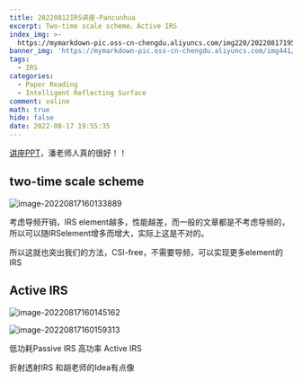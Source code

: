 ```yaml
---
title: 20220812IRS讲座-Pancunhua
excerpt: Two-time scale scheme、Active IRS
index_img: >-
  https://mymarkdown-pic.oss-cn-chengdu.aliyuncs.com/img220/202208171955259.png
banner_img: 'https://mymarkdown-pic.oss-cn-chengdu.aliyuncs.com/img441/1638523690670.jpg'
tags:
  - IRS
categories:
  - Paper Reading
  - Intelligent Reflecting Surface
comment: valine
math: true
hide: false
date: 2022-08-17 19:55:35
---
```


[讲座PPT](https://pan.baidu.com/s/1P0CIKb6qrRCiEs2Zt1CYaA?pwd=0623)，潘老师人真的很好！！

## two-time scale scheme

![image-20220817160133889](https://mymarkdown-pic.oss-cn-chengdu.aliyuncs.com/img220/202208171955259.png)

考虑导频开销，IRS element越多，性能越差，而一般的文章都是不考虑导频的，所以可以随IRSelement增多而增大，实际上这是不对的。

 

所以这就也突出我们的方法，CSI-free，不需要导频，可以实现更多element的IRS

 

## Active IRS

![image-20220817160145162](https://mymarkdown-pic.oss-cn-chengdu.aliyuncs.com/img220/202208171955350.png)

![image-20220817160159313](https://mymarkdown-pic.oss-cn-chengdu.aliyuncs.com/img220/202208171955256.png)

低功耗Passive IRS     高功率 Active IRS







折射透射IRS 和胡老师的Idea有点像
